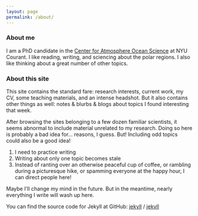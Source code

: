 ```yaml
---
layout: page
permalink: /about/
---
```


### About me

I am a PhD candidate in the [Center for Atmosphere Ocean Science](https://caos.cims.nyu.edu/dynamic/) at NYU Courant. I like reading, writing, and sciencing about the polar regions. I also like thinking about a great number of other topics.

### About this site

This site contains the standard fare: research interests, current work, my CV, some teaching materials, and an intense headshot. But it also contains other things as well: notes & blurbs & blogs about topics I found interesting that week.

After browsing the sites belonging to a few dozen familiar scientists, it seems abnormal to include material unrelated to my research. Doing so here is probably a bad idea for... reasons, I guess. But! Including odd topics could also be a good idea!
1. I need to practice writing
2. Writing about only one topic becomes stale
3. Instead of ranting over an otherwise peaceful cup of coffee, or rambling during a picturesque hike, or spamming everyone at the happy hour, I can direct people here!

Maybe I'll change my mind in the future. But in the meantime, nearly everything I write will wash up here.


You can find the source code for Jekyll at GitHub:
[jekyll][jekyll-organization] /
[jekyll](https://github.com/jekyll/jekyll)


[jekyll-organization]: https://github.com/jekyll
